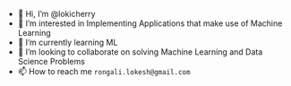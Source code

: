 - 👋 Hi, I’m @lokicherry
- 👀 I’m interested in Implementing Applications that make use of Machine Learning
- 🌱 I’m currently learning ML
- 💞️ I’m looking to collaborate on solving Machine Learning and Data Science Problems
- 📫 How to reach me `rongali.lokesh@gmail.com`

<!---
lokicherry/lokicherry is a ✨ special ✨ repository because its `README.md` (this file) appears on your GitHub profile.
You can click the Preview link to take a look at your changes.
--->
